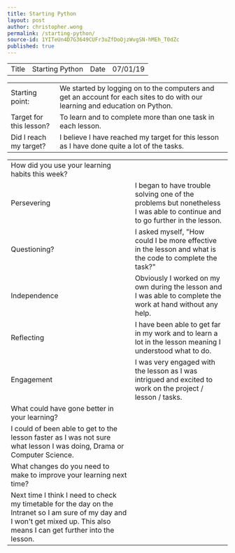 ```yaml
---
title: Starting Python
layout: post
author: christopher.wong
permalink: /starting-python/
source-id: 1YITeUn4D7G3649CUFr3uZfDoOjzWvgSN-hMEh_T0dZc
published: true
---
```

<table>
  <tr>
    <td>Title</td>
    <td>Starting Python</td>
    <td>Date</td>
    <td>07/01/19</td>
  </tr>
</table>


<table>
  <tr>
    <td>Starting point:</td>
    <td>We started by logging on to the computers and get an account for each sites to do with our learning and education on Python.</td>
  </tr>
  <tr>
    <td>Target for this lesson?</td>
    <td>To learn and to complete more than one task in each lesson.</td>
  </tr>
  <tr>
    <td>Did I reach my target? </td>
    <td>I believe I have reached my target for this lesson as I have done quite a lot of the tasks.</td>
  </tr>
</table>


<table>
  <tr>
    <td>How did you use your learning habits this week?</td>
    <td></td>
  </tr>
  <tr>
    <td>Persevering</td>
    <td>I began to have trouble solving one of the problems but nonetheless I was able to continue and to go further in the lesson.</td>
  </tr>
  <tr>
    <td>Questioning?</td>
    <td>I asked myself, "How could I be more effective in the lesson and what is the code to complete the task?"</td>
  </tr>
  <tr>
    <td>Independence</td>
    <td>Obviously I worked on my own during the lesson and I was able to complete the work at hand without any help.</td>
  </tr>
  <tr>
    <td>Reflecting</td>
    <td>I have been able to get far in my work and to learn a lot in the lesson meaning I understood what to do.</td>
  </tr>
  <tr>
    <td>Engagement</td>
    <td>I was very engaged with the lesson as I was intrigued and excited to work on the project / lesson / tasks.</td>
  </tr>
  <tr>
    <td>What could have gone better in your learning?</td>
    <td></td>
  </tr>
  <tr>
    <td>I could of been able to get to the lesson faster as I was not sure what lesson I was doing, Drama or Computer Science.</td>
    <td></td>
  </tr>
  <tr>
    <td>What changes do you need to make to improve your learning next time?</td>
    <td></td>
  </tr>
  <tr>
    <td>Next time I think I need to check my timetable for the day on the Intranet so I am sure of my day and I won't get mixed up. This also means I can get further into the lesson.</td>
    <td></td>
  </tr>
</table>


